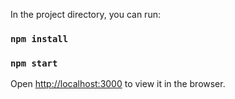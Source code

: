 
In the project directory, you can run:

### `npm install`
### `npm start`

Open [http://localhost:3000](http://localhost:3000) to view it in the browser.
